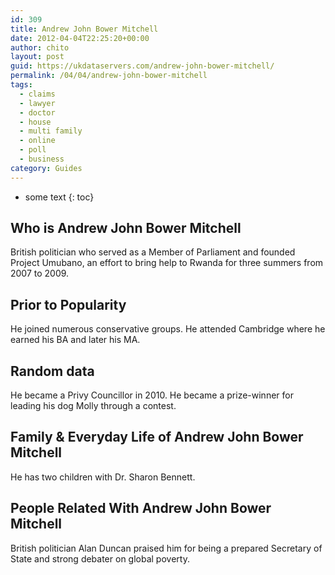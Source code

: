 ```yaml
---
id: 309
title: Andrew John Bower Mitchell
date: 2012-04-04T22:25:20+00:00
author: chito
layout: post
guid: https://ukdataservers.com/andrew-john-bower-mitchell/
permalink: /04/04/andrew-john-bower-mitchell
tags:
  - claims
  - lawyer
  - doctor
  - house
  - multi family
  - online
  - poll
  - business
category: Guides
---
```


* some text
{: toc}


## Who is  Andrew John Bower Mitchell
                  
                  
                  
British politician who served as a Member of Parliament and founded Project Umubano, an effort to bring help to Rwanda for three summers from 2007 to 2009.
                  
                
                
                
## Prior to Popularity 
                  
                  
                  
He joined numerous conservative groups. He attended Cambridge where he earned his BA and later his MA.
                  
                
                
                
## Random data 
                  
                  
                  
He became a Privy Councillor in 2010. He became a prize-winner for leading his dog Molly through a contest.
                  
                
                
                
## Family & Everyday Life of Andrew John Bower Mitchell
                  
                  
                  
He has two children with Dr. Sharon Bennett.
                  
                
                
                
## People Related With  Andrew John Bower Mitchell
                  
                  
                  
British politician Alan Duncan praised him for being a prepared Secretary of State and strong debater on global poverty.
                  
                
              
            
          
          
          
    
    
  
